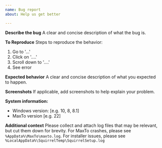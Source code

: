 ```yaml
---
name: Bug report
about: Help us get better

---
```


**Describe the bug**
A clear and concise description of what the bug is.

**To Reproduce**
Steps to reproduce the behavior:
1. Go to '...'
2. Click on '....'
3. Scroll down to '....'
4. See error

**Expected behavior**
A clear and concise description of what you expected to happen.

**Screenshots**
If applicable, add screenshots to help explain your problem.

**System information:**
 - Windows version: [e.g. 10, 8, 8.1]
 - MaxTo version [e.g. 22]

**Additional context**
Please collect and attach log files that may be relevant, but cut them down for brevity. For MaxTo crashes, please see `%AppData%\MaxTo\maxto.log`. For installer issues, please see `%LocalAppData%\SquirrelTemp\SquirrelSetup.log`
